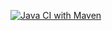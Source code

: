[![Java CI with Maven](https://github.com/PedroGY01/Pizzaria/actions/workflows/maven.yml/badge.svg)](https://github.com/PedroGY01/Pizzaria/actions/workflows/maven.yml)
